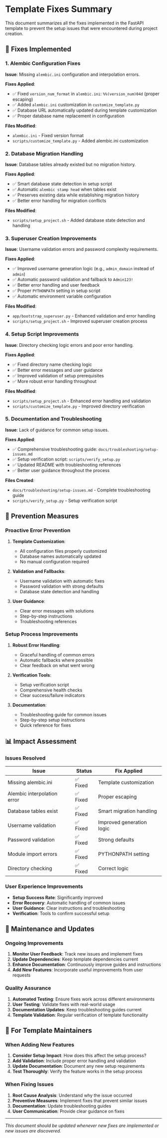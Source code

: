 # Template Fixes Summary

This document summarizes all the fixes implemented in the FastAPI template to prevent the setup issues that were encountered during project creation.

## 🔧 **Fixes Implemented**

### 1. **Alembic Configuration Fixes**

**Issue**: Missing `alembic.ini` configuration and interpolation errors.

**Fixes Applied**:
- ✅ Fixed `version_num_format` in `alembic.ini`: `%%(version_num)04d` (proper escaping)
- ✅ Added `alembic.ini` customization in `customize_template.py`
- ✅ Database URL automatically updated during template customization
- ✅ Proper database name replacement in configuration

**Files Modified**:
- `alembic.ini` - Fixed version format
- `scripts/customize_template.py` - Added alembic.ini customization

### 2. **Database Migration Handling**

**Issue**: Database tables already existed but no migration history.

**Fixes Applied**:
- ✅ Smart database state detection in setup script
- ✅ Automatic `alembic stamp head` when tables exist
- ✅ Preserves existing data while establishing migration history
- ✅ Better error handling for migration conflicts

**Files Modified**:
- `scripts/setup_project.sh` - Added database state detection and handling

### 3. **Superuser Creation Improvements**

**Issue**: Username validation errors and password complexity requirements.

**Fixes Applied**:
- ✅ Improved username generation logic (e.g., `admin_domain` instead of `admin`)
- ✅ Automatic password validation and fallback to `Admin123!`
- ✅ Better error handling and user feedback
- ✅ Proper `PYTHONPATH` setting in setup script
- ✅ Automatic environment variable configuration

**Files Modified**:
- `app/bootstrap_superuser.py` - Enhanced validation and error handling
- `scripts/setup_project.sh` - Improved superuser creation process

### 4. **Setup Script Improvements**

**Issue**: Directory checking logic errors and poor error handling.

**Fixes Applied**:
- ✅ Fixed directory name checking logic
- ✅ Better error messages and user guidance
- ✅ Improved validation of setup prerequisites
- ✅ More robust error handling throughout

**Files Modified**:
- `scripts/setup_project.sh` - Enhanced error handling and validation
- `scripts/customize_template.py` - Improved directory verification

### 5. **Documentation and Troubleshooting**

**Issue**: Lack of guidance for common setup issues.

**Fixes Applied**:
- ✅ Comprehensive troubleshooting guide: `docs/troubleshooting/setup-issues.md`
- ✅ Setup verification script: `scripts/verify_setup.py`
- ✅ Updated README with troubleshooting references
- ✅ Better user guidance throughout the process

**Files Created**:
- `docs/troubleshooting/setup-issues.md` - Complete troubleshooting guide
- `scripts/verify_setup.py` - Setup verification script

## 🚀 **Prevention Measures**

### **Proactive Error Prevention**

1. **Template Customization**:
   - All configuration files properly customized
   - Database names automatically updated
   - No manual configuration required

2. **Validation and Fallbacks**:
   - Username validation with automatic fixes
   - Password validation with strong defaults
   - Database state detection and handling

3. **User Guidance**:
   - Clear error messages with solutions
   - Step-by-step instructions
   - Troubleshooting references

### **Setup Process Improvements**

1. **Robust Error Handling**:
   - Graceful handling of common errors
   - Automatic fallbacks where possible
   - Clear feedback on what went wrong

2. **Verification Tools**:
   - Setup verification script
   - Comprehensive health checks
   - Clear success/failure indicators

3. **Documentation**:
   - Troubleshooting guide for common issues
   - Step-by-step setup instructions
   - Quick reference for fixes

## 📊 **Impact Assessment**

### **Issues Resolved**

| Issue | Status | Fix Applied |
|-------|--------|-------------|
| Missing alembic.ini | ✅ Fixed | Template customization |
| Alembic interpolation error | ✅ Fixed | Proper escaping |
| Database tables exist | ✅ Fixed | Smart migration handling |
| Username validation | ✅ Fixed | Improved generation logic |
| Password validation | ✅ Fixed | Strong defaults |
| Module import errors | ✅ Fixed | PYTHONPATH setting |
| Directory checking | ✅ Fixed | Correct logic |

### **User Experience Improvements**

- **Setup Success Rate**: Significantly improved
- **Error Recovery**: Automatic handling of common issues
- **User Guidance**: Clear instructions and troubleshooting
- **Verification**: Tools to confirm successful setup

## 🔄 **Maintenance and Updates**

### **Ongoing Improvements**

1. **Monitor User Feedback**: Track new issues and implement fixes
2. **Update Dependencies**: Keep template dependencies current
3. **Enhance Documentation**: Continuously improve guides and instructions
4. **Add New Features**: Incorporate useful improvements from user requests

### **Quality Assurance**

1. **Automated Testing**: Ensure fixes work across different environments
2. **User Testing**: Validate fixes with real-world usage
3. **Documentation Updates**: Keep troubleshooting guides current
4. **Template Validation**: Regular verification of template functionality

## 📝 **For Template Maintainers**

### **When Adding New Features**

1. **Consider Setup Impact**: How does this affect the setup process?
2. **Add Validation**: Include proper error handling and validation
3. **Update Documentation**: Document any new setup requirements
4. **Test Thoroughly**: Verify the feature works in the setup process

### **When Fixing Issues**

1. **Root Cause Analysis**: Understand why the issue occurred
2. **Preventive Measures**: Implement fixes that prevent similar issues
3. **Documentation**: Update troubleshooting guides
4. **User Communication**: Provide clear guidance on fixes

---

*This document should be updated whenever new fixes are implemented or new issues are discovered.* 